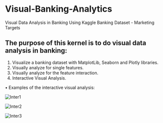 # Visual-Banking-Analytics
Visual Data Analysis in Banking Using Kaggle Banking Dataset - Marketing Targets

## The purpose of this kernel is to do visual data analysis in banking:

1.  Visualize a banking dataset with MatplotLib, Seaborn and Plotly libraries.
2.  Visually analyze for single features.
3.  Visually analyze for the feature interaction.
4.  Interactive Visual Analysis.

• Examples of the interactive visual analysis:
 
 
![Inter1](https://user-images.githubusercontent.com/41919612/154811032-ede5cbae-fb5e-4f30-9f0f-015a6509468f.png)

![Inter2](https://user-images.githubusercontent.com/41919612/154811078-8b9941aa-1e47-48b8-b218-2f46d7e946f6.png)

![Inter3](https://user-images.githubusercontent.com/41919612/154811093-768fc0f9-a58f-4285-8c0c-80915ceed710.png)



